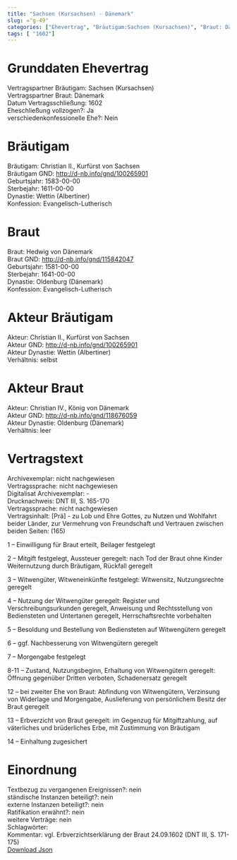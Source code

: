 ```yaml
---
title: "Sachsen (Kursachsen) - Dänemark"
slug: ="g-49"
categories: ["Ehevertrag", "Bräutigam:Sachsen (Kursachsen)", "Braut: Dänemark", "Eheschließung vollzogen?:Ja", "verschiedenkonfessionelle Ehe?:Nein", "Dynastie Bräutigam:Wettin (Albertiner)", "Akteur Bräutigam:Christian II., Kurfürst von Sachsen", "Akteur Braut:Christian IV., König von Dänemark", "Textbezug?:nein", "Ständisch?:nein", "Ratifikation?:nein", "Sonstiges?:nein", "Bräutigam:Sachsen (Kursachsen)", "Braut: Dänemark"]
tags: [ "1602"]
---
```

<!--more-->

# Grunddaten Ehevertrag

Vertragspartner Bräutigam: Sachsen (Kursachsen)<br>
Vertragspartner Braut: Dänemark<br>
Datum Vertragsschließung: 1602<br>
Eheschließung vollzogen?: Ja<br>
verschiedenkonfessionelle Ehe?: Nein<br>
# Bräutigam

Bräutigam: Christian II., Kurfürst von Sachsen<br>
Bräutigam GND: http://d-nb.info/gnd/100265901<br>
Geburtsjahr: 1583-00-00<br>
Sterbejahr: 1611-00-00<br>
Dynastie: Wettin (Albertiner)<br>
Konfession: Evangelisch-Lutherisch<br>
# Braut

Braut: Hedwig von Dänemark<br>
Braut GND: http://d-nb.info/gnd/115842047<br>
Geburtsjahr: 1581-00-00<br>
Sterbejahr: 1641-00-00<br>
Dynastie: Oldenburg (Dänemark)<br>
Konfession: Evangelisch-Lutherisch<br>
# Akteur Bräutigam

Akteur: Christian II., Kurfürst von Sachsen<br>
Akteur GND: http://d-nb.info/gnd/100265901<br>
Akteur Dynastie: Wettin (Albertiner)<br>
Verhältnis: selbst<br>
# Akteur Braut

Akteur: Christian IV., König von Dänemark<br>
Akteur GND: http://d-nb.info/gnd/118676059<br>
Akteur Dynastie: Oldenburg (Dänemark)<br>
Verhältnis: leer<br>
# Vertragstext

Archivexemplar: nicht nachgewiesen<br>
Vertragssprache: nicht nachgewiesen<br>
Digitalisat Archivexemplar: -<br>
Drucknachweis: DNT III, S. 165-170<br>
Vertragssprache: nicht nachgewiesen<br>
Vertragsinhalt: [Prä] - zu Lob und Ehre Gottes, zu Nutzen und Wohlfahrt beider Länder, zur Vermehrung von Freundschaft und Vertrauen zwischen beiden Seiten: (165)

1 – Einwilligung für Braut erteilt, Beilager festgelegt

2 – Mitgift festgelegt, Aussteuer geregelt: nach Tod der Braut ohne Kinder Weiternutzung durch Bräutigam, Rückfall geregelt

3 – Witwengüter, Witweneinkünfte festgelegt: Witwensitz, Nutzungsrechte geregelt

4 – Nutzung der Witwengüter geregelt: Register und Verschreibungsurkunden geregelt, Anweisung und Rechtsstellung von Bediensteten und Untertanen geregelt, Herrschaftsrechte vorbehalten

5 – Besoldung und Bestellung von Bediensteten auf Witwengütern geregelt

6 – ggf. Nachbesserung von Witwengütern geregelt

7 – Morgengabe festgelegt

8-11 – Zustand, Nutzungsbeginn, Erhaltung von Witwengütern geregelt: Öffnung gegenüber Dritten verboten, Schadenersatz geregelt

12 – bei zweiter Ehe von Braut: Abfindung von Witwengütern, Verzinsung von Widerlage und Morgengabe, Auslieferung von persönlichem Besitz der Braut geregelt

13 – Erbverzicht von Braut geregelt: im Gegenzug für Mitgiftzahlung, auf väterliches und brüderliches Erbe, mit Zustimmung von Bräutigam

14 – Einhaltung zugesichert
<br>
# Einordnung

Textbezug zu vergangenen Ereignissen?: nein<br>
ständische Instanzen beteiligt?: nein<br>
externe Instanzen beteiligt?: nein<br>
Ratifikation erwähnt?: nein<br>
weitere Verträge: nein<br>
Schlagwörter: <br>
Kommentar: vgl. Erbverzichtserklärung der Braut 24.09.1602 (DNT III, S. 171-175)<br>
[Download Json](/vertraege/vertrag-49.json)